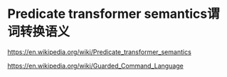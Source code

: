 








# Predicate transformer semantics谓词转换语义

https://en.wikipedia.org/wiki/Predicate_transformer_semantics


https://en.wikipedia.org/wiki/Guarded_Command_Language

























